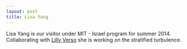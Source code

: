 ```yaml
---
layout: post
title: Lisa Yang
---
```


Lisa Yang is our visitor under MIT - Israel program for summer 2014. Collaborating with [Lilly Verso](lilly_verso.html) she is working on the stratified turbulence.

